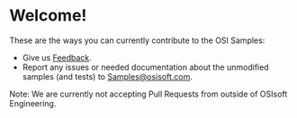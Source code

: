 # Welcome!

These are the ways you can currently contribute to the OSI Samples:

* Give us [Feedback](https://feedback.osisoft.com/forums/922279-osisoft-github). 
* Report any issues or needed documentation about the unmodified samples (and tests) to Samples@osisoft.com.


Note:  We are currently not accepting Pull Requests from outside of OSIsoft Engineering.  
